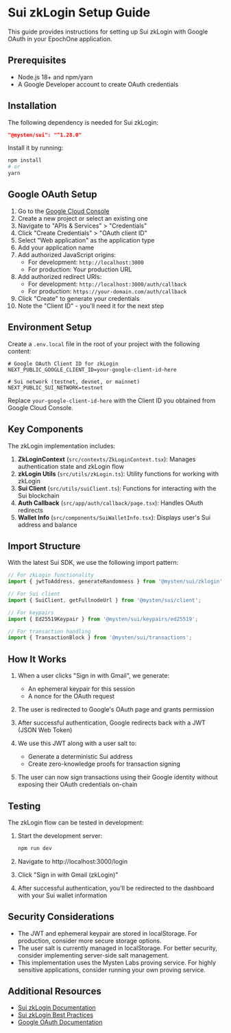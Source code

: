 # Sui zkLogin Setup Guide

This guide provides instructions for setting up Sui zkLogin with Google OAuth in your EpochOne application.

## Prerequisites

- Node.js 18+ and npm/yarn
- A Google Developer account to create OAuth credentials

## Installation

The following dependency is needed for Sui zkLogin:

```json
"@mysten/sui": "^1.28.0"
```

Install it by running:

```bash
npm install
# or
yarn
```

## Google OAuth Setup

1. Go to the [Google Cloud Console](https://console.cloud.google.com/)
2. Create a new project or select an existing one
3. Navigate to "APIs & Services" > "Credentials"
4. Click "Create Credentials" > "OAuth client ID"
5. Select "Web application" as the application type
6. Add your application name
7. Add authorized JavaScript origins:
   - For development: `http://localhost:3000`
   - For production: Your production URL
8. Add authorized redirect URIs:
   - For development: `http://localhost:3000/auth/callback`
   - For production: `https://your-domain.com/auth/callback`
9. Click "Create" to generate your credentials
10. Note the "Client ID" - you'll need it for the next step

## Environment Setup

Create a `.env.local` file in the root of your project with the following content:

```
# Google OAuth Client ID for zkLogin
NEXT_PUBLIC_GOOGLE_CLIENT_ID=your-google-client-id-here

# Sui network (testnet, devnet, or mainnet)
NEXT_PUBLIC_SUI_NETWORK=testnet
```

Replace `your-google-client-id-here` with the Client ID you obtained from Google Cloud Console.

## Key Components

The zkLogin implementation includes:

1. **ZkLoginContext** (`src/contexts/ZkLoginContext.tsx`): Manages authentication state and zkLogin flow
2. **zkLogin Utils** (`src/utils/zkLogin.ts`): Utility functions for working with zkLogin
3. **Sui Client** (`src/utils/suiClient.ts`): Functions for interacting with the Sui blockchain
4. **Auth Callback** (`src/app/auth/callback/page.tsx`): Handles OAuth redirects
5. **Wallet Info** (`src/components/SuiWalletInfo.tsx`): Displays user's Sui address and balance

## Import Structure

With the latest Sui SDK, we use the following import pattern:

```typescript
// For zkLogin functionality
import { jwtToAddress, generateRandomness } from '@mysten/sui/zklogin';

// For Sui client
import { SuiClient, getFullnodeUrl } from '@mysten/sui/client';

// For keypairs
import { Ed25519Keypair } from '@mysten/sui/keypairs/ed25519';

// For transaction handling
import { TransactionBlock } from '@mysten/sui/transactions';
```

## How It Works

1. When a user clicks "Sign in with Gmail", we generate:
   - An ephemeral keypair for this session
   - A nonce for the OAuth request
   
2. The user is redirected to Google's OAuth page and grants permission

3. After successful authentication, Google redirects back with a JWT (JSON Web Token)

4. We use this JWT along with a user salt to:
   - Generate a deterministic Sui address
   - Create zero-knowledge proofs for transaction signing

5. The user can now sign transactions using their Google identity without exposing their OAuth credentials on-chain

## Testing

The zkLogin flow can be tested in development:

1. Start the development server:
   ```bash
   npm run dev
   ```

2. Navigate to http://localhost:3000/login

3. Click "Sign in with Gmail (zkLogin)" 

4. After successful authentication, you'll be redirected to the dashboard with your Sui wallet information

## Security Considerations

- The JWT and ephemeral keypair are stored in localStorage. For production, consider more secure storage options.
- The user salt is currently managed in localStorage. For better security, consider implementing server-side salt management.
- This implementation uses the Mysten Labs proving service. For highly sensitive applications, consider running your own proving service.

## Additional Resources

- [Sui zkLogin Documentation](https://docs.sui.io/build/zk_login)
- [Sui zkLogin Best Practices](https://blog.sui.io/zklogin-best-practices-considerations/)
- [Google OAuth Documentation](https://developers.google.com/identity/protocols/oauth2/javascript-implicit-flow) 